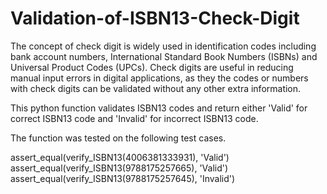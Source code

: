 # Validation-of-ISBN13-Check-Digit
The concept of check digit is widely used in identification codes including bank account numbers, International Standard Book Numbers (ISBNs) and Universal Product Codes (UPCs). Check digits are useful in reducing manual input errors in digital applications, as they the codes or numbers with check digits can be validated without any other extra information. 

This python function validates ISBN13 codes and return either 'Valid' for correct ISBN13 code and 'Invalid' for incorrect ISBN13 code. 

The function was tested on the following test cases.

assert_equal(verify_ISBN13(4006381333931), 'Valid')
assert_equal(verify_ISBN13(9788175257665), 'Valid')
assert_equal(verify_ISBN13(9788175257645), 'Invalid')
